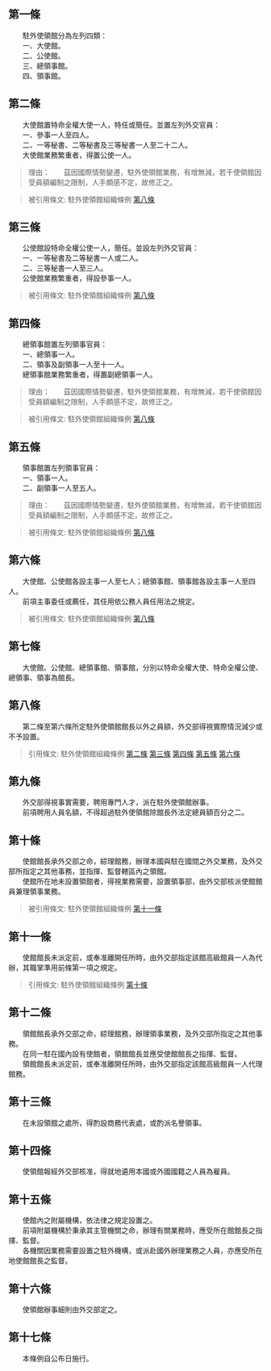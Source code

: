 第一條 
-------
　　駐外使領館分為左列四類：  
　　一、大使館。  
　　二、公使館。  
　　三、總領事館。  
　　四、領事館。  


第二條 
-------
　　大使館置特命全權大使一人，特任或簡任。並置左列外交官員：  
　　一、參事一人至四人。  
　　二、一等秘書、二等秘書及三等秘書一人至二十二人。  
　　大使館業務繁重者，得置公使一人。  
> 理由：　　茲因國際情勢變遷，駐外使領館業務，有增無減，若干使領館因受員額編制之限制，人手頗感不定，故修正之。

> 被引用條文: 駐外使領館組織條例 [第八條](../../人事其他/組織編制/駐外使領館組織條例.md#第八條-)



第三條 
-------
　　公使館設特命全權公使一人，簡任。並設左列外交官員：  
　　一、一等秘書及二等秘書一人或二人。  
　　二、三等秘書一人至三人。  
　　公使館業務繁重者，得設參事一人。  
> 被引用條文: 駐外使領館組織條例 [第八條](../../人事其他/組織編制/駐外使領館組織條例.md#第八條-)



第四條 
-------
　　總領事館置左列領事官員：  
　　一、總領事一人。  
　　二、領事及副領事一人至十一人。  
　　總領事館業務繁重者，得置副總領事一人。  
> 理由：　　茲因國際情勢變遷，駐外使領館業務，有增無減，若干使領館因受員額編制之限制，人手頗感不定，故修正之。

> 被引用條文: 駐外使領館組織條例 [第八條](../../人事其他/組織編制/駐外使領館組織條例.md#第八條-)



第五條 
-------
　　領事館置左列領事官員：  
　　一、領事一人。  
　　二、副領事一人至五人。  
> 理由：　　茲因國際情勢變遷，駐外使領館業務，有增無減，若干使領館因受員額編制之限制，人手頗感不定，故修正之。

> 被引用條文: 駐外使領館組織條例 [第八條](../../人事其他/組織編制/駐外使領館組織條例.md#第八條-)



第六條 
-------
　　大使館、公使館各設主事一人至七人；總領事館、領事館各設主事一人至四人。  
　　前項主事委任或薦任，其任用依公務人員任用法之規定。  
> 被引用條文: 駐外使領館組織條例 [第八條](../../人事其他/組織編制/駐外使領館組織條例.md#第八條-)



第七條 
-------
　　大使館、公使館、總領事館、領事館，分別以特命全權大使、特命全權公使、總領事、領事為館長。  


第八條 
-------
　　第二條至第六條所定駐外使領館館長以外之員額，外交部得視實際情況減少或不予設置。  
> 引用條文: 駐外使領館組織條例 [第二條](../../人事其他/組織編制/駐外使領館組織條例.md#第二條-) [第三條](../../人事其他/組織編制/駐外使領館組織條例.md#第三條-) [第四條](../../人事其他/組織編制/駐外使領館組織條例.md#第四條-) [第五條](../../人事其他/組織編制/駐外使領館組織條例.md#第五條-) [第六條](../../人事其他/組織編制/駐外使領館組織條例.md#第六條-)



第九條 
-------
　　外交部得視事實需要，聘用專門人才，派在駐外使領館辦事。  
　　前項聘用人員名額，不得超過駐外使領館除館長外法定總員額百分之二。  


第十條 
-------
　　使館館長承外交部之命，綜理館務，辦理本國與駐在國間之外交業務，及外交部所指定之其他事務，並指揮、監督轄區內之領館。  
　　使館所在地未設置領館者，得視業務需要，設置領事部，由外交部核派使館館員兼理領事業務。  
> 被引用條文: 駐外使領館組織條例 [第十一條](../../人事其他/組織編制/駐外使領館組織條例.md#第十一條-)



第十一條 
---------
　　使館館長未派定前，或奉准離開任所時，由外交部指定該館高級館員一人為代辦，其職掌準用前條第一項之規定。  
> 引用條文: 駐外使領館組織條例 [第十條](../../人事其他/組織編制/駐外使領館組織條例.md#第十條-)



第十二條 
---------
　　領館館長承外交部之命，綜理館務，辦理領事業務，及外交部所指定之其他事務。  
　　在同一駐在國內設有使館者，領館館長並應受使館館長之指揮、監督。  
　　領館館長未派定前，或奉准離開任所時，由外交部指定該館高級館員一人代理館務。  


第十三條 
---------
　　在未設領館之處所，得酌設商務代表處，或酌派名譽領事。  


第十四條 
---------
　　使領館報經外交部核准，得就地遴用本國或外國國籍之人員為雇員。  


第十五條 
---------
　　使館內之附屬機構，依法律之規定設置之。  
　　前項附屬機構於秉承其主管機關之命，辦理有關業務時，應受所在館館長之指揮、監督。  
　　各機關因業務需要設置之駐外機構，或派赴國外辦理業務之人員，亦應受所在地使館館長之監督。  


第十六條 
---------
　　使領館辦事細則由外交部定之。  


第十七條 
---------
　　本條例自公布日施行。